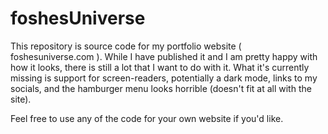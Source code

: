 # foshesUniverse

This repository is source code for my portfolio website ( foshesuniverse.com ). While I have published it and I am pretty happy with how it looks, there is still a lot that I want to do with it. What it's currently missing is support for screen-readers, potentially a dark mode, links to my socials, and the hamburger menu looks horrible (doesn't fit at all with the site).

Feel free to use any of the code for your own website if you'd like.
